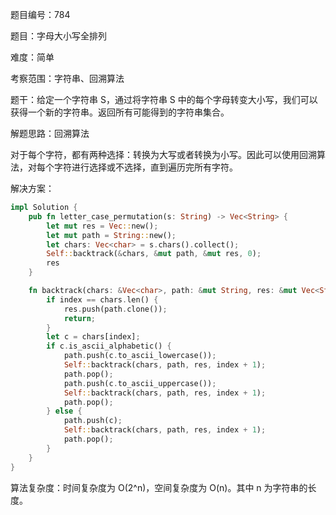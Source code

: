 题目编号：784

题目：字母大小写全排列

难度：简单

考察范围：字符串、回溯算法

题干：给定一个字符串 S，通过将字符串 S 中的每个字母转变大小写，我们可以获得一个新的字符串。返回所有可能得到的字符串集合。

解题思路：回溯算法

对于每个字符，都有两种选择：转换为大写或者转换为小写。因此可以使用回溯算法，对每个字符进行选择或不选择，直到遍历完所有字符。

解决方案：

```rust
impl Solution {
    pub fn letter_case_permutation(s: String) -> Vec<String> {
        let mut res = Vec::new();
        let mut path = String::new();
        let chars: Vec<char> = s.chars().collect();
        Self::backtrack(&chars, &mut path, &mut res, 0);
        res
    }

    fn backtrack(chars: &Vec<char>, path: &mut String, res: &mut Vec<String>, index: usize) {
        if index == chars.len() {
            res.push(path.clone());
            return;
        }
        let c = chars[index];
        if c.is_ascii_alphabetic() {
            path.push(c.to_ascii_lowercase());
            Self::backtrack(chars, path, res, index + 1);
            path.pop();
            path.push(c.to_ascii_uppercase());
            Self::backtrack(chars, path, res, index + 1);
            path.pop();
        } else {
            path.push(c);
            Self::backtrack(chars, path, res, index + 1);
            path.pop();
        }
    }
}
```

算法复杂度：时间复杂度为 O(2^n)，空间复杂度为 O(n)。其中 n 为字符串的长度。
